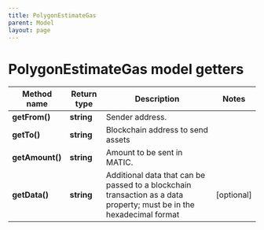 ```yaml
---
title: PolygonEstimateGas
parent: Model
layout: page
---
```


# PolygonEstimateGas model getters

Method name | Return type | Description | Notes
------------ | ------------- | ------------- | -------------
**getFrom()** | **string** | Sender address. |
**getTo()** | **string** | Blockchain address to send assets |
**getAmount()** | **string** | Amount to be sent in MATIC. |
**getData()** | **string** | Additional data that can be passed to a blockchain transaction as a data property; must be in the hexadecimal format | [optional]

